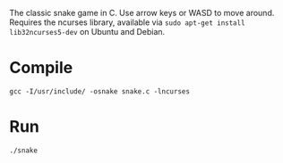 The classic snake game in C. Use arrow keys or WASD to move around. Requires the ncurses library, available via `sudo apt-get install lib32ncurses5-dev` on Ubuntu and Debian.

# Compile
`gcc -I/usr/include/ -osnake snake.c -lncurses`
# Run
`./snake`


